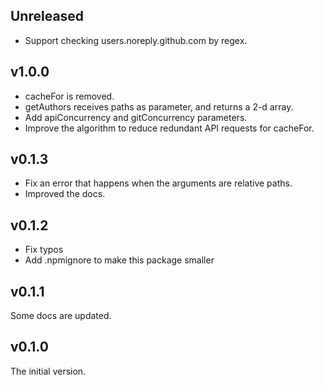 ## Unreleased

-   Support checking users.noreply.github.com by regex.

## v1.0.0

-   cacheFor is removed.
-   getAuthors receives paths as parameter, and returns a 2-d array.
-   Add apiConcurrency and gitConcurrency parameters.
-   Improve the algorithm to reduce redundant API requests for cacheFor.

## v0.1.3

-   Fix an error that happens when the arguments are relative paths.
-   Improved the docs.

## v0.1.2

-   Fix typos
-   Add .npmignore to make this package smaller

## v0.1.1

Some docs are updated.

## v0.1.0

The initial version.
